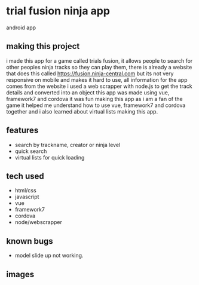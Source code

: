 # trial fusion ninja app
 android app

## making this project

i made this app for a game called trials fusion, it allows people to search for other peoples ninja tracks so they can play them, there is already a website that does this called https://fusion.ninja-central.com but its not very responsive on mobile and makes it hard to use,
all information for the app comes from the website i used a web scrapper with node.js to get the track details and converted into an object this app was made using vue, framework7 and cordova it was fun making this app as i am a fan of the game it helped me understand how to use vue, framework7 and cordova together and i also learned about virtual lists making this app.

## features

- search by trackname, creator or ninja level
- quick search 
- virtual lists for quick loading


## tech used

 - html/css
 - javascript
 - vue
 - framework7
 - cordova
 - node/webscrapper 
 
 ## known bugs
 
 - model slide up not working.
 
  ## images
  
  
 
 
 
 

